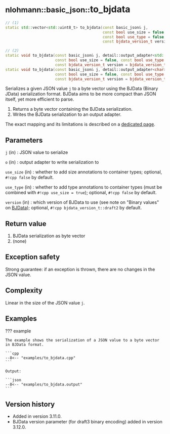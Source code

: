 # <small>nlohmann::basic_json::</small>to_bjdata

```cpp
// (1)
static std::vector<std::uint8_t> to_bjdata(const basic_json& j,
                                           const bool use_size = false,
                                           const bool use_type = false,
                                           const bjdata_version_t version = bjdata_version_t::draft2);

// (2)
static void to_bjdata(const basic_json& j, detail::output_adapter<std::uint8_t> o,
                      const bool use_size = false, const bool use_type = false,
                      const bjdata_version_t version = bjdata_version_t::draft2);
static void to_bjdata(const basic_json& j, detail::output_adapter<char> o,
                      const bool use_size = false, const bool use_type = false,
                      const bjdata_version_t version = bjdata_version_t::draft2);
```

Serializes a given JSON value `j` to a byte vector using the BJData (Binary JData) serialization format. BJData aims to
be more compact than JSON itself, yet more efficient to parse.

1. Returns a byte vector containing the BJData serialization.
2. Writes the BJData serialization to an output adapter.

The exact mapping and its limitations is described on a [dedicated page](../../features/binary_formats/bjdata.md).

## Parameters

`j` (in)
:   JSON value to serialize

`o` (in)
:   output adapter to write serialization to

`use_size` (in)
:   whether to add size annotations to container types; optional, `#!cpp false` by default.

`use_type` (in)
:   whether to add type annotations to container types (must be combined with `#!cpp use_size = true`); optional,
`#!cpp false` by default.

`version` (in)
:   which version of BJData to use (see note on "Binary values" on [BJData](../../features/binary_formats/bjdata.md));
optional, `#!cpp bjdata_version_t::draft2` by default.

## Return value

1. BJData serialization as byte vector
2. (none)

## Exception safety

Strong guarantee: if an exception is thrown, there are no changes in the JSON value.

## Complexity

Linear in the size of the JSON value `j`.

## Examples

??? example

    The example shows the serialization of a JSON value to a byte vector in BJData format.
     
    ```cpp
    --8<-- "examples/to_bjdata.cpp"
    ```
    
    Output:
    
    ```json
    --8<-- "examples/to_bjdata.output"
    ```

## Version history

- Added in version 3.11.0.
- BJData version parameter (for draft3 binary encoding) added in version 3.12.0.